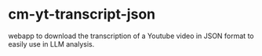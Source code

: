 # cm-yt-transcript-json
webapp to download the transcription of a Youtube video in JSON format to easily use in LLM analysis. 
